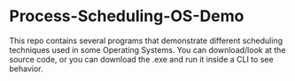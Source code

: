 # Process-Scheduling-OS-Demo
This repo contains several programs that demonstrate different scheduling techniques used in some Operating Systems. You can download/look at the source code, or you can download the .exe and run it inside a CLI to see behavior.
